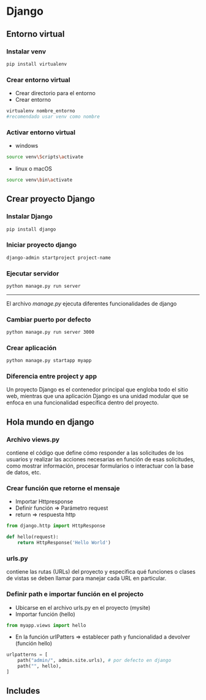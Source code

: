 # Django

## Entorno virtual

### Instalar venv

```bash
pip install virtualenv
```
### Crear entorno virtual
- Crear directorio para el entorno
- Crear entorno

```bash
virtualenv nombre_entorno 
#recomendado usar venv como nombre
```
### Activar entorno virtual

- windows
```bash
source venv\Scripts\activate
```
- linux o macOS
```bash
source venv\bin\activate
```
## Crear proyecto Django

### Instalar Django

```bash
pip install django
```

### Iniciar proyecto django
```bash
django-admin startproject project-name
```

### Ejecutar servidor
```bash
python manage.py run server
```
----------

El archivo *manage.py* ejecuta diferentes funcionalidades de django

### Cambiar puerto por defecto

```bash
python manage.py run server 3000
```

### Crear aplicación
``` bash
python manage.py startapp myapp
```
### Diferencia entre project y app
Un proyecto Django es el contenedor principal que engloba todo el sitio web, mientras que una aplicación Django es una unidad modular que se enfoca en una funcionalidad específica dentro del proyecto.

## Hola mundo en django

### Archivo views.py
contiene el código que define cómo responder a las solicitudes de los usuarios y realizar las acciones necesarias en función de esas solicitudes, como mostrar información, procesar formularios o interactuar con la base de datos, etc.

### Crear función que retorne el mensaje
- Importar Httpresponse
- Definir función => Parámetro request
- return => respuesta http

```python
from django.http import HttpResponse

def hello(request):
    return HttpResponse('Hello World')
```

### urls.py
contiene las rutas (URLs) del proyecto y especifica qué funciones o clases de vistas se deben llamar para manejar cada URL en particular.

### Definir path e importar función en el projecto
- Ubicarse en el archivo urls.py en el proyecto (mysite)
- Importar función (hello)
```python
from myapp.views import hello
```
- En la función urlPatters => establecer path y funcionalidad a devolver (función hello)

```python
urlpatterns = [
    path("admin/", admin.site.urls), # por defecto en django
    path("", hello),
]
```

## Includes













